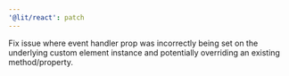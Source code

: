 ```yaml
---
'@lit/react': patch
---
```


Fix issue where event handler prop was incorrectly being set on the underlying custom element instance and potentially overriding an existing method/property.
